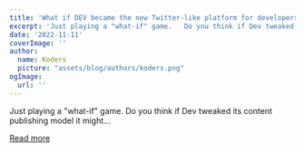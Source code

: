```yaml
---
title: 'What if DEV became the new Twitter-like platform for developers?'
excerpt: 'Just playing a "what-if" game.   Do you think if Dev tweaked its content publishing model it might...'
date: '2022-11-11'
coverImage: ''
author:
  name: Koders
  picture: "assets/blog/authors/koders.png"
ogImage:
  url: ''
---
```


Just playing a "what-if" game.   Do you think if Dev tweaked its content publishing model it might...

[Read more](https://dev.to/andrewbrown/what-if-dev-became-the-new-twitter-like-platform-for-developers-16kc)
